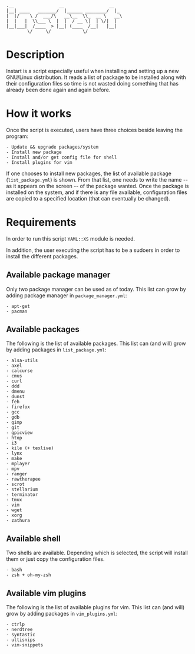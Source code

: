     .__                 __                 __   
    |__| ____   _______/  |______ ________/  |_ 
    |  |/    \ /  ___/\   __\__  \\_  __ \   __\
    |  |   |  \\___ \  |  |  / __ \|  | \/|  |  
    |__|___|  /____  > |__| (____  /__|   |__|  
            \/     \/            \/             

# Description
Instart is a script especially useful when installing and setting up a new
GNU/Linux distribution. It reads a list of package to be installed along
with their configuration files so time is not wasted doing something that
has already been done again and again before.

# How it works
Once the script is executed, users have three choices beside leaving the
program:

    - Update && upgrade packages/system
    - Install new package
    - Install and/or get config file for shell
    - Install plugins for vim

If one chooses to install new packages, the list of available package
(`list_package.yml`) is shown. From that list, one needs to write the name
-- as it appears on the screen -- of the package wanted.
Once the package is installed on the system, and if there is any file
available, configuration files are copied to a specified location (that can
eventually be changed).

# Requirements
In order to run this script `YAML::XS` module is needed.

In addition, the user executing the script has to be a sudoers in order
to install the different packages.

## Available package manager
Only two package manager can be used as of today. This list can grow by adding
package manager in `package_manager.yml`:

    - apt-get
    - pacman
    
## Available packages
The following is the list of available packages. This list can (and will) 
grow by adding packages in `list_package.yml`:

    - alsa-utils
    - axel
    - calcurse
    - cmus
    - curl
    - ddd
    - dmenu
    - dunst
    - feh
    - firefox
    - gcc
    - gdb
    - gimp
    - git
    - gpicview
    - htop
    - i3
    - kile (+ texlive)
    - lynx
    - make
    - mplayer
    - mpv
    - ranger
    - rawtherapee
    - scrot
    - stellarium
    - terminator
    - tmux
    - vim
    - wget
    - xorg
    - zathura

## Available shell
Two shells are available. Depending which is selected, the script will
install them or just copy the configuration files.

    - bash
    - zsh + oh-my-zsh

## Available vim plugins
The following is the list of available plugins for vim. This list can
(and will) grow by adding packages in `vim_plugins.yml`:

    - ctrlp
    - nerdtree
    - syntastic
    - ultisnips
    - vim-snippets
